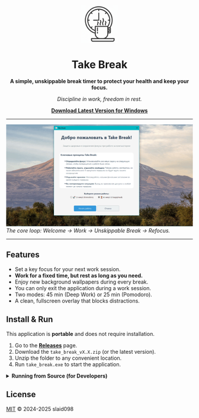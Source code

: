 <div align="center">
  <img src="https://github.com/slaid098/take_break/blob/main/images/logo.png?raw=true" alt="Take Break Logo" width="100"/>
  <h1>Take Break</h1>
  <p><strong>A simple, unskippable break timer to protect your health and keep your focus.</strong></p>
  <p><i>Discipline in work, freedom in rest.</i></p>
  <p><a href="https://github.com/slaid098/take_break/releases"><strong>Download Latest Version for Windows</strong></a></p>
</div>

---

![Take Break Demo](https://github.com/slaid098/take_break/blob/main/images/demo.gif?raw=true)
*The core loop: Welcome → Work → Unskippable Break → Refocus.*

---

## Features

-   Set a key focus for your next work session.
-   **Work for a fixed time, but rest as long as you need.**
-   Enjoy new background wallpapers during every break.
-   You can only exit the application during a work session.
-   Two modes: 45 min (Deep Work) or 25 min (Pomodoro).
-   A clean, fullscreen overlay that blocks distractions.

## Install & Run

This application is **portable** and does not require installation.

1.  Go to the [**Releases**](https://github.com/slaid098/take_break/releases) page.
2.  Download the `take_break_vX.X.zip` (or the latest version).
3.  Unzip the folder to any convenient location.
4.  Run `take_break.exe` to start the application.

<details>
<summary><strong>Running from Source (for Developers)</strong></summary>

This project is managed with [uv](https://github.com/astral-sh/uv).

**Prerequisites:**
- Python 3.13+
- `uv` installed

**Steps:**

1.  **Clone the repository:**
    ```bash
    git clone https://github.com/slaid098/take_break
    cd take_break
    ```

2.  **Sync environment & install dependencies:**
    ```bash
    uv sync
    ```

3.  **Run the application:**
    ```bash
    uv run python main.py
    ```
</details>

## License

[MIT](LICENSE) © 2024-2025 slaid098